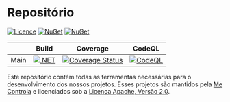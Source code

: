 Repositório
==========

[![Licence](https://img.shields.io/badge/license-Apache%202-blue)](license.txt) [![NuGet](https://img.shields.io/nuget/v/mecontrola.core.svg)](https://www.nuget.org/packages/mecontrola.core) [![NuGet](https://img.shields.io/nuget/dt/mecontrola.core.svg)](https://www.nuget.org/packages/mecontrola.core)

|| Build | Coverage | CodeQL |
| ------ | ------ | ------ | ------ |
| Main | [![.NET](https://github.com/mecontrola/mecontrola.core/actions/workflows/dotnet.yml/badge.svg?branch=main)](https://github.com/mecontrola/mecontrola.core/actions/workflows/dotnet.yml) | [![Coverage Status](https://coveralls.io/repos/github/mecontrola/mecontrola.core/badge.svg?branch=main)](https://coveralls.io/github/mecontrola/mecontrola.core?branch=main) | [![CodeQL](https://github.com/mecontrola/mecontrola.core/actions/workflows/codeql-analysis.yml/badge.svg?branch=main)](https://github.com/mecontrola/mecontrola.core/actions/workflows/codeql-analysis.yml) |

Este repositório contém todas as ferramentas necessárias para o desenvolvimento dos nossos projetos. Esses projetos são mantidos pela [Me Controla](https://github.com/mecontrola) e licenciados sob a [Licença Apache, Versão 2.0](license.txt).